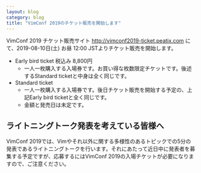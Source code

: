 ```yaml
---
layout: blog
category: blog
title: "VimConf 2019のチケット販売を開始します"
---
```


VimConf 2019 チケット販売サイト <http://vimconf2019-ticket.peatix.com> にて、2019-08-10日(土) お昼 12:00 JSTよりチケット販売を開始します。

* Early bird ticket 税込み 8,800円
    * 一人一枚購入する入場券です。お買い得な枚数限定チケットです。後述するStandard ticketと中身は全く同じです。
* Standard ticket
    * 一人一枚購入する入場券です。後日チケット販売を開始する予定の、上記Early bird ticketと全く同じです。
    * 金額と発売日は未定です。

## ライトニングトーク発表を考えている皆様へ

VimConf 2019では、Vimやそれ以外に関する多様性のあるトピックでの5分の発表であるライトニングトークを行います。それにあたって近日中に発表者を募集する予定ですが、応募するにはVimConf 2019の入場チケットが必要になりますので、ご注意ください。
